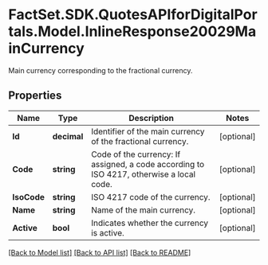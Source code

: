 # FactSet.SDK.QuotesAPIforDigitalPortals.Model.InlineResponse20029MainCurrency
Main currency corresponding to the fractional currency.

## Properties

Name | Type | Description | Notes
------------ | ------------- | ------------- | -------------
**Id** | **decimal** | Identifier of the main currency of the fractional currency. | [optional] 
**Code** | **string** | Code of the currency: If assigned, a code according to ISO 4217, otherwise a local code. | [optional] 
**IsoCode** | **string** | ISO 4217 code of the currency. | [optional] 
**Name** | **string** | Name of the main currency. | [optional] 
**Active** | **bool** | Indicates whether the currency is active. | [optional] 

[[Back to Model list]](../README.md#documentation-for-models) [[Back to API list]](../README.md#documentation-for-api-endpoints) [[Back to README]](../README.md)

